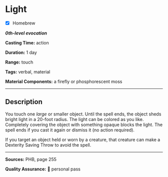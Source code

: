 # Light

- [x] Homebrew

***0th-level evocation***

**Casting Time:** action

**Duration:** 1 day

**Range:** touch

**Tags:** verbal, material

**Material Components:** a firefly or phosphorescent moss

---

## Description
You touch one *large* or smaller object.
Until the spell ends, the object sheds bright light in a 20-foot radius.
The light can be colored as you like.
Completely covering the object with something opaque blocks the light.
The spell ends if you cast it again or dismiss it (no action required).

If you target an object held or worn by a creature, that creature can make a Dexterity Saving Throw to avoid the spell.

---

**Sources:** PHB, page 255

**Quality Assurance:** :star2: personal pass
